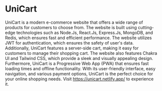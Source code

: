 # UniCart
UniCart is a modern e-commerce website that offers a wide range of products for customers to choose from. The website is built using cutting-edge technologies such as Node.Js, React.Js, Express.Js, MongoDB, and Redis, which ensures fast and efficient performance. The website utilizes JWT for authentication, which ensures the safety of user's data. Additionally, UniCart features a server-side cart, making it easy for customers to manage their shopping cart. The website also features Chakra UI and Tailwind CSS, which provide a sleek and visually appealing design. Furthermore, UniCart is a Progressive Web App (PWA) that ensures fast loading times and offline functionality. With its user-friendly interface, easy navigation, and various payment options, UniCart is the perfect choice for your online shopping needs. Visit https://unicart.netlify.app/ to experience it.
